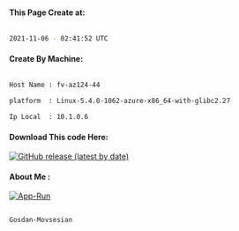 
   
#### This Page Create at:

```bash

2021-11-06 - 02:41:52 UTC

```

#### Create By Machine:

```bash

Host Name : fv-az124-44

platform  : Linux-5.4.0-1062-azure-x86_64-with-glibc2.27

Ip Local  : 10.1.0.6

```
#### Download This code Here:

[![GitHub release (latest by date)](https://img.shields.io/github/v/release/Gosdan-Movsesian/Gosdan?style=for-the-badge&label=Download)](https://github.com/Gosdan-Movsesian/Gosdan/releases) 

</p> 

#### About Me :

[![App-Run](https://github.com/Gosdan-Movsesian/Gosdan/actions/workflows/App-Run.yml/badge.svg)](https://github.com/Gosdan-Movsesian/Gosdan/actions/workflows/App-Run.yml)

```bash

Gosdan-Movsesian

```

